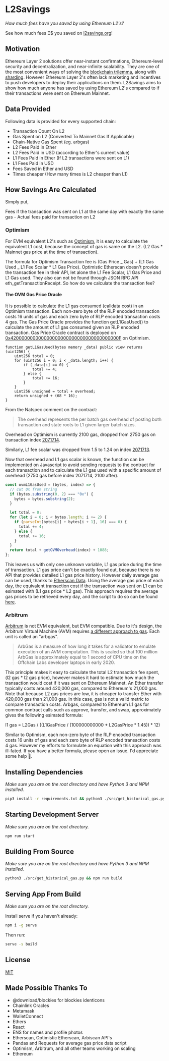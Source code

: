 # L2Savings

_How much fees have you saved by using Ethereum L2's?_

See how much fees Ξ$ you saved on [l2savings.org](https://www.l2savings.org)!

## Motivation

Ethereum Layer 2 solutions offer near-instant confirmations, Ethereum-level security and decentralization, and near-infinite scalability. They are one of the most convenient ways of solving the [blockchain trilemma](https://vitalik.ca/general/2021/04/07/sharding.html), along with [sharding](https://ethereum.org/en/upgrades/shard-chains/). However Ethereum Layer 2's often lack marketing and incentives to push developers to deploy their applications on them. L2Savings aims to show how much anyone has saved by using Ethereum L2's compared to if their transactions were sent on Ethereum Mainnet.

## Data Provided

Following data is provided for every supported chain:

- Transaction Count On L2
- Gas Spent on L2 (Converted To Mainnet Gas If Applicable)
- Chain-Native Gas Spent (eg. arbgas)
- L2 Fees Paid in Ether
- L2 Fees Paid in USD (according to Ether's current value)
- L1 Fees Paid in Ether (If L2 transactions were sent on L1)
- L1 Fees Paid in USD
- Fees Saved in Ether and USD
- Times cheaper (How many times is L2 cheaper than L1)

## How Savings Are Calculated

Simply put,

Fees if the transaction was sent on L1 at the same day with exactly the same gas - Actual fees paid for transaction on L2

### Optimism

For EVM equivalent L2's such as [Optimism](https://optimism.io/), it is easy to calculate the equivalent L1 cost, because the concept of gas is same on the L2. (L2 Gas \* Mainnet gas price at the time of transaction).

The formula for Optimism Transaction fee is (Gas Price _ Gas) + (L1 Gas Used _ L1 Fee Scalar \* L1 Gas Price).
Optimistic Etherscan doesn't provide the transaction fee in their API, let alone the L1 Fee Scalar, L1 Gas Price and L1 Gas used. They also can not be found through JSON RPC API eth_getTransactionReceipt. So how do we calculate the transaction fee?

#### The OVM Gas Price Oracle

It is possible to calculate the L1 gas consumed (calldata cost) in an Optimism transaction. Each non-zero byte of the RLP encoded transaction costs 16 units of gas and each zero byte of RLP encoded transaction costs 4 gas. The Gas Price Oracle provides the function getL1GasUsed() to calculate the amount of L1 gas consumed given an RLP encoded transaction. Gas Price Oracle contract is deployed on [0x420000000000000000000000000000000000000F](https://optimistic.etherscan.io/address/0x420000000000000000000000000000000000000F) on Optimism.

```solidity
function getL1GasUsed(bytes memory _data) public view returns (uint256) {
    uint256 total = 0;
    for (uint256 i = 0; i < _data.length; i++) {
        if (_data[i] == 0) {
            total += 4;
        } else {
            total += 16;
        }
    }
    uint256 unsigned = total + overhead;
    return unsigned + (68 * 16);
}
```

From the Natspec comment on the contract:

> The overhead represents the per batch gas overhead of
> posting both transaction and state roots to L1 given larger
> batch sizes.

Overhead on Optimism is currently 2100 gas, dropped from 2750 gas on transaction index [2071714](https://optimistic.etherscan.io/tx/2071714).

Similarly, L1 fee scalar was dropped from 1.5 to 1.24 on index [2071713](https://optimistic.etherscan.io/tx/2071713).

Now that overhead and L1 gas scalar is known, the function can be implemented on Javascript to avoid sending requests to the contract for each transaction and to calculate the L1 gas used with a specific amount of overhead (2750 gas before index 2071714, 2100 after).

```js
const ovmL1GasUsed = (bytes, index) => {
  // cut 0x from string
  if (bytes.substring(0, 2) === "0x") {
    bytes = bytes.substring(2);
  }

  let total = 0;
  for (let i = 0; i < bytes.length; i += 2) {
    if (parseInt(bytes[i] + bytes[i + 1], 16) === 0) {
      total += 4;
    } else {
      total += 16;
    }
  }
  return total + getOVMOverhead(index) + 1088;
};
```

This leaves us with only one unknown variable, L1 gas price during the time of transaction. L1 gas price can't be exactly found out, because there is no API that provides detailed L1 gas price history. However daily average gas can be used, thanks to [Etherscan Data](https://etherscan.io/chart/gasprice). Using the average gas price of each day, the equivalent transaction cost if the transaction was sent on L1 can be esimated with (L1 gas price \* L2 gas). This approach requires the average gas prices to be retrieved every day, and the script to do so can be found [here](src/get_historical_gas.py).

### Arbitrum

[Arbitrum](https://arbitrum.io/) is not EVM equivalent, but EVM compatible. Due to it's design, the Arbitrum Virtual Machine (AVM) requires [a different approach to gas](https://developer.offchainlabs.com/docs/arbgas). Each unit is called an "arbgas".

> ArbGas is a measure of how long it takes for a validator to emulate execution of an AVM computation. This is scaled so that 100 million ArbGas is approximately equal to 1 second of CPU time on the Offchain Labs developer laptops in early 2020.

This principle makes it easy to calculate the total L2 transaction fee spent, (l2 gas \* l2 gas price), however makes it hard to estimate how much the transaction would cost if it was sent on Ethereum Mainnet. An Ether transfer typically costs around 420,000 gas, compared to Ethereum's 21,000 gas. Note that because L2 gas prices are low, it is cheaper to transfer Ether with 420,000 gas than 21,000 gas. In this case, gas is not a valid metric to compare transaction costs. Arbgas, compared to Ethereum L1 gas for common contract calls such as approve, transfer, and swap, approximately gives the following esimated formula:

l1 gas = L2Gas / ((L1GasPrice / (100000000000 + L2GasPrice \* 1.45)) \* 12)

Similar to Optimism, each non-zero byte of the RLP encoded transaction costs 16 units of gas and each zero byte of RLP encoded transaction costs 4 gas. However my efforts to formulate an equation with this approach was ill-fated. If you have a better formula, please open an issue. I'd appreciate some help 🙂.

## Installing Dependencies

_Make sure you are on the root directory and have Python 3 and NPM installed._

```sh
pip3 install -r requirements.txt && python3 ./src/get_historical_gas.py && npm ci
```

## Starting Development Server

_Make sure you are on the root directory._

```sh
npm run start
```

## Building From Source

_Make sure you are on the root directory and have Python 3 and NPM installed._

```sh
python3 ./src/get_historical_gas.py && npm run build
```

## Serving App From Build

_Make sure you are on the root directory._

Install serve if you haven't already:

```sh
npm i -g serve
```

Then run:

```sh
serve -s build
```

## License

[MIT](LICENSE)

## Made Possible Thanks To

- @download/blockies for blockies identicons
- Chainlink Oracles
- Metamask
- WalletConnect
- Ethers
- React
- ENS for names and profile photos
- Etherscan, Optimistic Etherscan, Arbiscan API's
- Pandas and Requests for average gas price data script
- Optimism, Arbitrum, and all other teams working on scaling
- Ethereum

